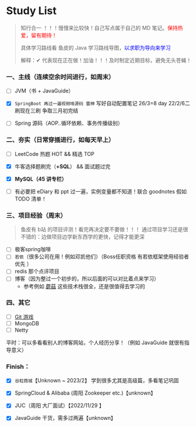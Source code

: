 # Study List

> 知行合一 ！！！慢慢来比较快！自己写点属于自己的 MD 笔记。<font color=red>保持热爱，留有期待！</font>
>
> 具体学习路线看 鱼皮的 Java 学习路线导图，<font color=blue>以求职为导向来学习</font>
>
> 解释：✔ 代表现在正在做！加油！！！及时制定近期目标，避免无头苍蝇！

### 一、主线（连续空余时间进行，如周末）

- [ ] JVM（书 + JavaGuide）
- [x] `SpringBoot 再过一遍视频啃源码 雷神`  写好自动配置笔记   26/3=8 day  22/2/6二刷现在三刷   争取三月初完结
- [ ] Spring 源码（AOP..循环依赖、事务传播级别）



### 二、夯实（日常穿插进行，如每天早上）

- [ ] LeetCode 热题 HOT && 精选 TOP
- [x] 牛客选择题刷完（**+SQL**） && 面试题过完
- [x] **MySQL（45 讲专栏）**
- [ ] 有必要把 eDiary 和 ppt 过一遍，实例变量都不知道！联合 goodnotes 假如 TODO 清单！



### 三、项目经验（周末）

> 鱼皮有 b站 的项目评测！看完再决定要不要做！！！
> 通过项目学习还是很不错的：边做项目边学新东西学的更快，记得才能更深

- [ ] 极客spring咖啡
- [ ] `若依`（很多公司在用！例如邓凯他们）（Boss任职资格 有若依框架使用经验者优先 ）
- [ ] redis 那个点评项目
- [ ] 博客（因为整过一个初步的，所以后面的可以对比着点来学习）
  * 参考例如 [蘑菇](https://gitee.com/moxi159753/mogu_blog_v2) 这些技术栈很全，还是很值得去学习的



### 四、其它

- [ ] [Git 游戏](https://oschina.gitee.io/learn-git-branching/)
- [ ] MongoDB
- [ ] Netty

平时：可以多看看别人的博客网站，个人经历分享！（例如 JavaGuide 就很有指导意义）







### Finish：

- [x] `谷粒商城`【Unknown ~ 2023/2】 学到很多尤其是高级篇，多看笔记巩固
- [x] SpringCloud & Alibaba (周阳 Zookeeper etc.)【unknown】
- [x] JUC（周阳 大厂面试）【2022/11/29 】
- [x] JavaGuide 干货，需多过两遍【unknown】

